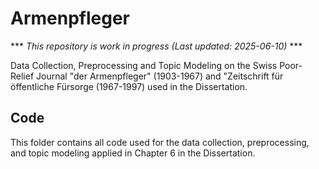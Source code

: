 # Armenpfleger

*** *This repository is work in progress (Last updated: 2025-06-10)* ***

Data Collection, Preprocessing and Topic Modeling on the Swiss Poor-Relief Journal "der Armenpfleger" (1903-1967) and "Zeitschrift für öffentliche Fürsorge (1967-1997) used in the Dissertation. 

## Code

This folder contains all code used for the data collection, preprocessing, and topic modeling applied in Chapter 6 in the Dissertation. 
